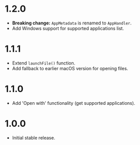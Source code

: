 # 1.2.0

* **Breaking change:** `AppMetadata` is renamed to `AppHandler`.
* Add Windows support for supported applications list.

# 1.1.1

* Extend `launchFile()` function.
* Add fallback to earlier macOS version for opening files.

# 1.1.0

* Add 'Open with' functionality (get supported applications).

# 1.0.0

* Initial stable release.